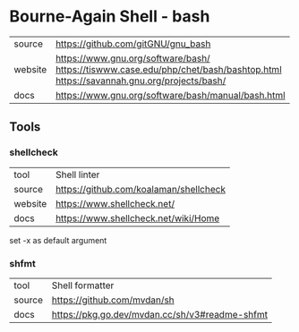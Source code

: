 # Bourne-Again Shell - bash

|         |                                                                    |
| ------- | ------------------------------------------------------------------ |
| source  | https://github.com/gitGNU/gnu_bash                                 |
| website | https://www.gnu.org/software/bash/ <br> https://tiswww.case.edu/php/chet/bash/bashtop.html <br> https://savannah.gnu.org/projects/bash/ |
| docs    | https://www.gnu.org/software/bash/manual/bash.html                                                                            |

## Tools

### shellcheck

|         |                                        |
| ------- | -------------------------------------- |
| tool    | Shell linter                           |
| source  | https://github.com/koalaman/shellcheck |
| website | https://www.shellcheck.net/            |
| docs    | https://www.shellcheck.net/wiki/Home   |

set -x as default argument

### shfmt

|        |                                                |
| ------ | ---------------------------------------------- |
| tool   | Shell formatter                                |
| source | https://github.com/mvdan/sh                    |
| docs   | https://pkg.go.dev/mvdan.cc/sh/v3#readme-shfmt |
